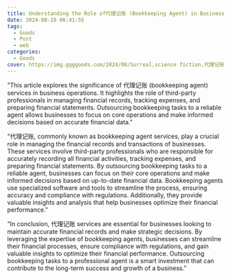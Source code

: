 ```yaml
---
title: Understanding the Role of代理记账 (Bookkeeping Agent) in Business Operations
date: 2024-08-28 06:41:55
tags:
  - Goods
  - Post
  - web
categories:
  - Goods
cover: https://img.ggggoods.com/2024/08/Surreal,science fiction,代理记账,Accounting agency,technology,tech,diagrams,renderings,colors_20240830_00001_.png
---
```


"This article explores the significance of 代理记账 (bookkeeping agent) services in business operations. It highlights the role of third-party professionals in managing financial records, tracking expenses, and preparing financial statements. Outsourcing bookkeeping tasks to a reliable agent allows businesses to focus on core operations and make informed decisions based on accurate financial data."

"代理记账, commonly known as bookkeeping agent services, play a crucial role in managing the financial records and transactions of businesses. These services involve third-party professionals who are responsible for accurately recording all financial activities, tracking expenses, and preparing financial statements. By outsourcing bookkeeping tasks to a reliable agent, businesses can focus on their core operations and make informed decisions based on up-to-date financial data. Bookkeeping agents use specialized software and tools to streamline the process, ensuring accuracy and compliance with regulations. Additionally, they provide valuable insights and analysis that help businesses optimize their financial performance."

"In conclusion, 代理记账 services are essential for businesses looking to maintain accurate financial records and make strategic decisions. By leveraging the expertise of bookkeeping agents, businesses can streamline their financial processes, ensure compliance with regulations, and gain valuable insights to optimize their financial performance. Outsourcing bookkeeping tasks to a professional agent is a smart investment that can contribute to the long-term success and growth of a business."
